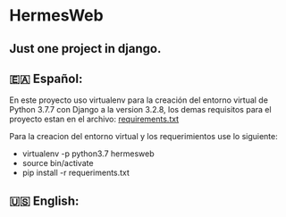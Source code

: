 # HermesWeb
## Just one project in django.

## 🇪🇦 Español:
En este proyecto uso virtualenv para la creación del entorno virtual de Python 3.7.7
con Django a la version 3.2.8, los demas requisitos para el proyecto estan en el
archivo: [requirements.txt]


Para la creacion del entorno virtual y los requerimientos use lo siguiente:

- virtualenv -p python3.7 hermesweb
- source bin/activate
- pip install -r requeriments.txt
## 🇺🇸 English:

[requirements.txt]: app/requirements/requirements.txt
